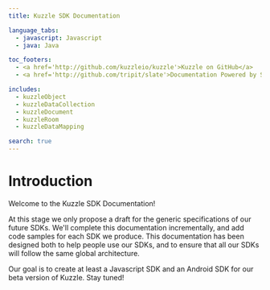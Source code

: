 ```yaml
---
title: Kuzzle SDK Documentation

language_tabs:
  - javascript: Javascript
  - java: Java

toc_footers:
  - <a href='http://github.com/kuzzleio/kuzzle'>Kuzzle on GitHub</a>
  - <a href='http://github.com/tripit/slate'>Documentation Powered by Slate</a>

includes:
  - kuzzleObject
  - kuzzleDataCollection
  - kuzzleDocument
  - kuzzleRoom
  - kuzzleDataMapping

search: true
---
```


# Introduction

Welcome to the Kuzzle SDK Documentation!

At this stage we only propose a draft for the generic specifications of our future SDKs. We'll complete this documentation incrementally, and add code samples for each SDK we produce.
This documentation has been designed both to help people use our SDKs, and to ensure that all our SDKs will follow the same global architecture.

Our goal is to create at least a Javascript SDK and an Android SDK for our beta version of Kuzzle. Stay tuned!
